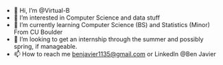 - 👋 Hi, I’m @Virtual-B
- 👀 I’m interested in Computer Science and data stuff
- 🌱 I’m currently learning Computer Science (BS) and Statistics (Minor) From CU Boulder
- 💞️ I’m looking to get an internship through the summer and possibly spring, if manageable.
- 📫 How to reach me benjavier1135@gmail.com or LinkedIn @Ben Javier

<!---
Virtual-B/Virtual-B is a ✨ special ✨ repository because its `README.md` (this file) appears on your GitHub profile.
You can click the Preview link to take a look at your changes.
--->
